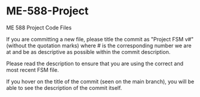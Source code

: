 # ME-588-Project
ME 588 Project Code Files

If you are committing a new file, please title the commit as "Project FSM v#" (without the quotation marks) where # is the corresponding number we are at and be as descriptive as possible within the commit description. 

Please read the description to ensure that you are using the correct and most recent FSM file.

If you hover on the title of the commit (seen on the main branch), you will be able to see the description of the commit itself.
